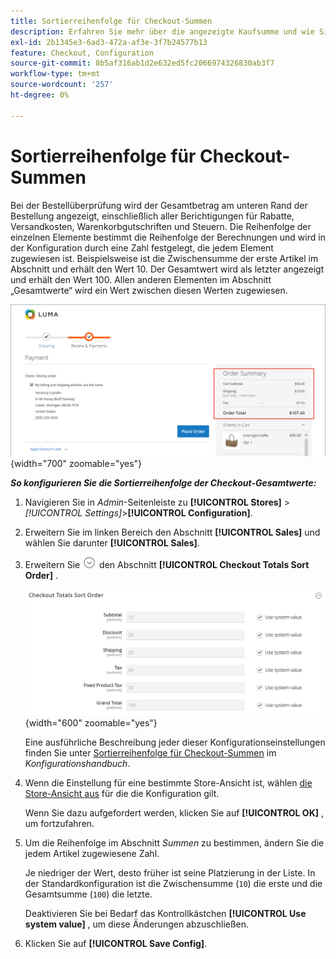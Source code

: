 ```yaml
---
title: Sortierreihenfolge für Checkout-Summen
description: Erfahren Sie mehr über die angezeigte Kaufsumme und wie Sie die Sortierreihenfolge der Kaufsummen in der Bestellübersicht konfigurieren.
exl-id: 2b1345e3-6ad3-472a-af3e-3f7b24577b13
feature: Checkout, Configuration
source-git-commit: 8b5af316ab1d2e632ed5fc2066974326830ab3f7
workflow-type: tm+mt
source-wordcount: '257'
ht-degree: 0%

---
```


# Sortierreihenfolge für Checkout-Summen

Bei der Bestellüberprüfung wird der Gesamtbetrag am unteren Rand der Bestellung angezeigt, einschließlich aller Berichtigungen für Rabatte, Versandkosten, Warenkorbgutschriften und Steuern. Die Reihenfolge der einzelnen Elemente bestimmt die Reihenfolge der Berechnungen und wird in der Konfiguration durch eine Zahl festgelegt, die jedem Element zugewiesen ist. Beispielsweise ist die Zwischensumme der erste Artikel im Abschnitt und erhält den Wert 10. Der Gesamtwert wird als letzter angezeigt und erhält den Wert 100. Allen anderen Elementen im Abschnitt „Gesamtwerte“ wird ein Wert zwischen diesen Werten zugewiesen.

![Bestellzusammenfassung zeigt die Checkout-Summe an](./assets/storefront-checkout-totals.png){width="700" zoomable="yes"}

**_So konfigurieren Sie die Sortierreihenfolge der Checkout-Gesamtwerte:_**

1. Navigieren Sie in _Admin_-Seitenleiste zu **[!UICONTROL Stores]** > _[!UICONTROL Settings]_>**[!UICONTROL Configuration]**.

1. Erweitern Sie im linken Bereich den Abschnitt **[!UICONTROL Sales]** und wählen Sie darunter **[!UICONTROL Sales]**.

1. Erweitern Sie ![Erweiterungsauswahl](../assets/icon-display-expand.png) den Abschnitt **[!UICONTROL Checkout Totals Sort Order]** .

   ![Die Gesamtzahl der Checkout-Optionen ist nummeriert, um die Sortierreihenfolge zu bestimmen](../configuration-reference/sales/assets/sales-checkout-totals-sort-order.png){width="600" zoomable="yes"}

   Eine ausführliche Beschreibung jeder dieser Konfigurationseinstellungen finden Sie unter [Sortierreihenfolge für Checkout-Summen](../configuration-reference/sales/sales.md#checkout-totals-sort-order) im _Konfigurationshandbuch_.

1. Wenn die Einstellung für eine bestimmte Store-Ansicht ist, wählen [die Store-Ansicht aus](../configuration-reference/scope-change.md#set-the-scope) für die die Konfiguration gilt.

   Wenn Sie dazu aufgefordert werden, klicken Sie auf **[!UICONTROL OK]** , um fortzufahren.

1. Um die Reihenfolge im Abschnitt _Summen_ zu bestimmen, ändern Sie die jedem Artikel zugewiesene Zahl.

   Je niedriger der Wert, desto früher ist seine Platzierung in der Liste. In der Standardkonfiguration ist die Zwischensumme (`10`) die erste und die Gesamtsumme (`100`) die letzte.

   Deaktivieren Sie bei Bedarf das Kontrollkästchen **[!UICONTROL Use system value]** , um diese Änderungen abzuschließen.

1. Klicken Sie auf **[!UICONTROL Save Config]**.
